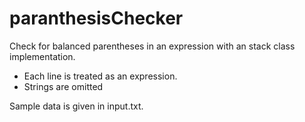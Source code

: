# paranthesisChecker

Check for balanced parentheses in an expression with an stack class implementation.

*  Each line is treated as an expression.
*  Strings are omitted

Sample data is given in input.txt.